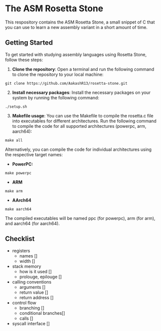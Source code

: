 # The ASM Rosetta Stone
This respository contains the ASM Rosetta Stone, a small snippet of C
that you can use to learn a new assembly variant in a short amount of 
time.

## Getting Started
To get started with studying assembly languages using Rosetta Stone, follow these steps:

1. **Clone the repository**: Open a terminal and run the following command to clone the repository to your local machine:

```
git clone https://github.com/AakashR13/rosetta-stone.git
```
2. **Install necessary packages**: Install the necessary packages on your system by running the following command:
```
./setup.sh
```
3. **Makefile usage**: You can use the Makefile to compile the rosetta.c file into executables for different architectures. Run the following command to compile the code for all supported architectures (powerpc, arm, aarch64):
```
make all
```
Alternatively, you can compile the code for individual architectures using the respective target names:
* **PowerPC:**
```
make powerpc
```
* **ARM**
```
make arm
```
* **AArch64**
```
make aarch64
```
The compiled executables will be named ppc (for powerpc), arm (for arm), and aarch64 (for aarch64).

## Checklist
- registers
	- names []
	- width []
- stack memory
	- how is it used []
	- prolouge, epilouge []
- calling conventions
	- arguments []
	- return value []
	- return address []
- control flow
	- branching []
	- conditional branches[]
	- calls []
- syscall interface []






